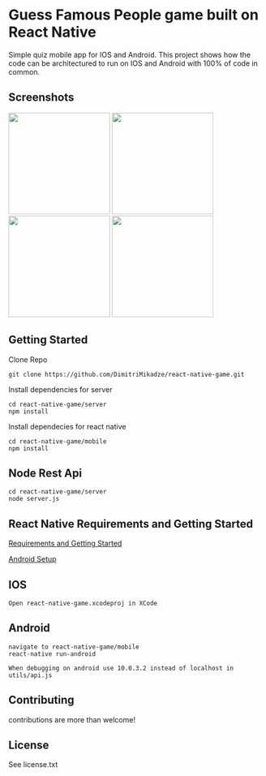 # Guess Famous People game built on React Native

Simple quiz mobile app for IOS and Android.
This project shows how the code can be architectured to run on IOS and Android with 100% of code in common.

## Screenshots

<img src="https://github.com/DimitriMikadze/react-native-game/blob/master/server/images/screenshots/Start.jpg" width="200">
<img src="https://github.com/DimitriMikadze/react-native-game/blob/master/server/images/screenshots/Choose.jpg" width="200">
<img src="https://github.com/DimitriMikadze/react-native-game/blob/master/server/images/screenshots/Game.jpg" width="200">
<img src="https://github.com/DimitriMikadze/react-native-game/blob/master/server/images/screenshots/Finish.jpg" width="200">

## Getting Started

Clone Repo

````
git clone https://github.com/DimitriMikadze/react-native-game.git
````

Install dependencies for server

````
cd react-native-game/server
npm install
````

Install dependecies for react native

````
cd react-native-game/mobile
npm install
````

## Node Rest Api

````
cd react-native-game/server
node server.js
````

## React Native Requirements and Getting Started

<a href="https://facebook.github.io/react-native/docs/getting-started.html" target="_blank">Requirements and Getting Started</a>

<a href="https://facebook.github.io/react-native/docs/android-setup.html" target="_blank">Android Setup</a>

## IOS

````
Open react-native-game.xcodeproj in XCode
````

## Android

````
navigate to react-native-game/mobile
react-native run-android

When debugging on android use 10.0.3.2 instead of localhost in utils/api.js

````

## Contributing

contributions are more than welcome!

## License

See license.txt
